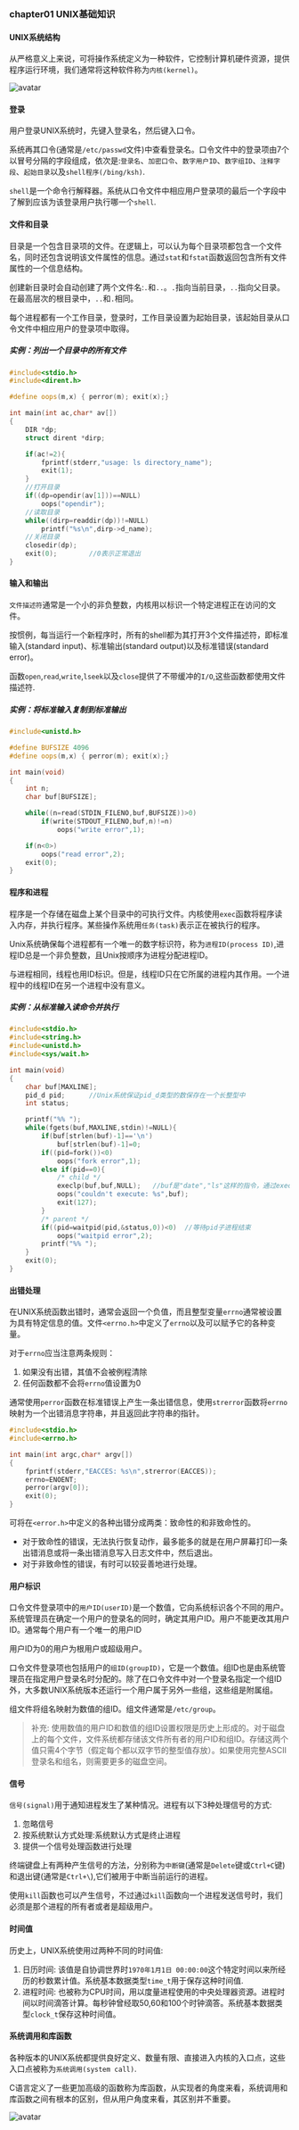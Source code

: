 ### chapter01 UNIX基础知识

#### UNIX系统结构

从严格意义上来说，可将操作系统定义为一种软件，它控制计算机硬件资源，提供程序运行环境，我们通常将这种软件称为`内核(kernel)`。

![avatar](../image/../../image/unix_内核.jpg)

#### 登录

用户登录UNIX系统时，先键入登录名，然后键入口令。

系统再其口令(通常是`/etc/passwd`文件)中查看登录名。口令文件中的登录项由7个以冒号分隔的字段组成，依次是:`登录名`、`加密口令`、`数字用户ID`、`数字组ID`、`注释字段`、`起始目录`以及`shell程序(/bing/ksh)`.

`shell`是一个命令行解释器。系统从口令文件中相应用户登录项的最后一个字段中了解到应该为该登录用户执行哪一个`shell`.

#### 文件和目录

目录是一个包含目录项的文件。在逻辑上，可以认为每个目录项都包含一个文件名，同时还包含说明该文件属性的信息。通过`stat`和`fstat`函数返回包含所有文件属性的一个信息结构。

创建新目录时会自动创建了两个文件名:`.`和`..`。`.`指向当前目录，`..`指向父目录。在最高层次的根目录中，`..`和`.`相同。

每个进程都有一个工作目录，登录时，工作目录设置为起始目录，该起始目录从口令文件中相应用户的登录项中取得。

##### 实例：列出一个目录中的所有文件

```cpp
#include<stdio.h>
#include<dirent.h>

#define oops(m,x) { perror(m); exit(x);}

int main(int ac,char* av[])
{
    DIR *dp;
    struct dirent *dirp;

    if(ac!=2){
        fprintf(stderr,"usage: ls directory_name");
        exit(1);
    }
    //打开目录
    if((dp=opendir(av[1]))==NULL)
        oops("opendir");
    //读取目录
    while((dirp=readdir(dp))!=NULL)
        printf("%s\n",dirp->d_name);
    //关闭目录
    closedir(dp);
    exit(0);        //0表示正常退出
}
```

#### 输入和输出

`文件描述符`通常是一个小的非负整数，内核用以标识一个特定进程正在访问的文件。

按惯例，每当运行一个新程序时，所有的shell都为其打开3个文件描述符，即标准输入(standard input)、标准输出(standard output)以及标准错误(standard error)。

函数`open`,`read`,`write`,`lseek`以及`close`提供了不带缓冲的`I/O`,这些函数都使用文件描述符.

##### 实例：将标准输入复制到标准输出

```cpp
#include<unistd.h>

#define BUFSIZE 4096
#define oops(m,x) { perror(m); exit(x);}

int main(void)
{
    int n;
    char buf[BUFSIZE];

    while((n=read(STDIN_FILENO,buf,BUFSIZE))>0)
        if(write(STDOUT_FILENO,buf,n)!=n)
            oops("write error",1);

    if(n<0>)
        oops("read error",2);
    exit(0);
}
```

#### 程序和进程

程序是一个存储在磁盘上某个目录中的可执行文件。内核使用`exec`函数将程序读入内存，并执行程序。某些操作系统用`任务(task)`表示正在被执行的程序。

Unix系统确保每个进程都有一个唯一的数字标识符，称为`进程ID(process ID)`,进程ID总是一个非负整数，且Unix按顺序为进程分配进程ID。

与进程相同，线程也用ID标识。但是，线程ID只在它所属的进程内其作用。一个进程中的线程ID在另一个进程中没有意义。

##### 实例：从标准输入读命令并执行

```cpp
#include<stdio.h>
#include<string.h>
#include<unistd.h>
#include<sys/wait.h>

int main(void)
{
    char buf[MAXLINE];
    pid_d pid;      //Unix系统保证pid_d类型的数保存在一个长整型中
    int status;

    printf("%% ");
    while(fgets(buf,MAXLINE,stdin)!=NULL){
        if(buf[strlen(buf)-1]=='\n')
            buf[strlen(buf)-1]=0;
        if((pid=fork())<0)
            oops("fork error",1);
        else if(pid==0){
            /* child */
            execlp(buf,buf,NULL);   //buf是"date","ls"这样的指令，通过execlp执行这些指令
            oops("couldn't execute: %s",buf);
            exit(127);
        }
        /* parent */
        if((pid=waitpid(pid,&status,0))<0)  //等待pid子进程结束
            oops("waitpid error",2);
        printf("%% ");
    }
    exit(0);
}
```

#### 出错处理

在UNIX系统函数出错时，通常会返回一个负值，而且整型变量`errno`通常被设置为具有特定信息的值。文件`<errno.h>`中定义了`errno`以及可以赋予它的各种变量。

对于`errno`应当注意两条规则：

1. 如果没有出错，其值不会被例程清除
2. 任何函数都不会将`errno`值设置为0

通常使用`perror`函数在标准错误上产生一条出错信息，使用`strerror`函数将`errno`映射为一个出错消息字符串，并且返回此字符串的指针。

```cpp
#include<stdio.h>
#include<errno.h>

int main(int argc,char* argv[])
{
    fprintf(stderr,"EACCES: %s\n",strerror(EACCES));
    errno=ENOENT;
    perror(argv[0]);
    exit(0);
}
```

可将在`<error.h>`中定义的各种出错分成两类：致命性的和非致命性的。

* 对于致命性的错误，无法执行恢复动作，最多能多的就是在用户屏幕打印一条出错消息或将一条出错消息写入日志文件中，然后退出。
* 对于非致命性的错误，有时可以较妥善地进行处理。

#### 用户标识

口令文件登录项中的`用户ID(userID)`是一个数值，它向系统标识各个不同的用户。系统管理员在确定一个用户的登录名的同时，确定其用户ID。用户不能更改其用户ID。通常每个用户有一个唯一的用户ID

用户ID为0的用户为根用户或超级用户。

口令文件登录项也包括用户的`组ID(groupID)`，它是一个数值。组ID也是由系统管理员在指定用户登录名时分配的。除了在口令文件中对一个登录名指定一个组ID外，大多数UNIX系统版本还运行一个用户属于另外一些组，这些组是附属组。

组文件将组名映射为数值的组ID。组文件通常是`/etc/group`。

> 补充: 使用数值的用户ID和数值的组ID设置权限是历史上形成的。对于磁盘上的每个文件，文件系统都存储该文件所有者的用户ID和组ID。存储这两个值只需4个字节（假定每个都以双字节的整型值存放）。如果使用完整ASCII登录名和组名，则需要更多的磁盘空间。

#### 信号

`信号(signal)`用于通知进程发生了某种情况。进程有以下3种处理信号的方式:

1. 忽略信号
2. 按系统默认方式处理:系统默认方式是终止进程
3. 提供一个信号处理函数进行处理

终端键盘上有两种产生信号的方法，分别称为`中断键`(通常是`Delete`键或`Ctrl+C`键)和退出键(通常是`Ctrl+\`),它们被用于中断当前运行的进程。

使用`kill`函数也可以产生信号，不过通过`kill`函数向一个进程发送信号时，我们必须是那个进程的所有者或者是超级用户。

#### 时间值

历史上，UNIX系统使用过两种不同的时间值:

1. 日历时间: 该值是自协调世界时`1970年1月1日 00:00:00`这个特定时间以来所经历的秒数累计值。系统基本数据类型`time_t`用于保存这种时间值.
2. 进程时间: 也被称为CPU时间，用以度量进程使用的中央处理器资源。进程时间以时间滴答计算。每秒钟曾经取50,60和100个时钟滴答。系统基本数据类型`clock_t`保存这种时间值。

#### 系统调用和库函数

各种版本的UNIX系统都提供良好定义、数量有限、直接进入内核的入口点，这些入口点被称为`系统调用(system call)`.

C语言定义了一些更加高级的函数称为库函数，从实现者的角度来看，系统调用和库函数之间有根本的区别，但从用户角度来看，其区别并不重要。

![avatar](../image/../../image/unix_库函数_系统调用.jpg)